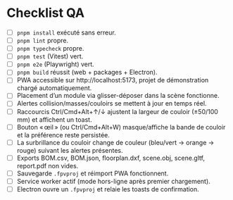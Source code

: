 # Checklist QA

- [ ] `pnpm install` exécuté sans erreur.
- [ ] `pnpm lint` propre.
- [ ] `pnpm typecheck` propre.
- [ ] `pnpm test` (Vitest) vert.
- [ ] `pnpm e2e` (Playwright) vert.
- [ ] `pnpm build` réussit (web + packages + Electron).
- [ ] PWA accessible sur http://localhost:5173, projet de démonstration chargé automatiquement.
- [ ] Placement d’un module via glisser-déposer dans la scène fonctionne.
- [ ] Alertes collision/masses/couloirs se mettent à jour en temps réel.
- [ ] Raccourcis Ctrl/Cmd+Alt+↑/↓ ajustent la largeur de couloir (±50/100 mm) et affichent un toast.
- [ ] Bouton « œil » (ou Ctrl/Cmd+Alt+W) masque/affiche la bande de couloir et la préférence reste persistée.
- [ ] La surbrillance du couloir change de couleur (bleu/vert → orange → rouge) suivant les alertes présentes.
- [ ] Exports BOM.csv, BOM.json, floorplan.dxf, scene.obj, scene.gltf, report.pdf non vides.
- [ ] Sauvegarde `.fpvproj` et réimport PWA fonctionnent.
- [ ] Service worker actif (mode hors-ligne après premier chargement).
- [ ] Electron ouvre un `.fpvproj` et relaie les toasts de confirmation.

